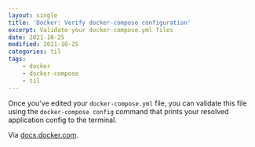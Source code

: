 ```yaml
---
layout: single
title: 'Docker: Verify docker-compose configuration'
excerpt: Validate your docker-compose.yml files
date: 2021-10-25
modified: 2021-10-25
categories: til
tags:
    - docker
    - docker-compose
    - til
---
```


Once you've edited your `docker-compose.yml` file, you can validate this file using the `docker-compose config` command
that prints your resolved application config to the terminal.

Via [docs.docker.com](https://docs.docker.com/compose/environment-variables/#the-env-file).
